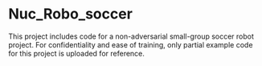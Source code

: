 # Nuc_Robo_soccer
This project includes code for a non-adversarial small-group soccer robot project.
For confidentiality and ease of training, only partial example code for this project is uploaded for reference.
